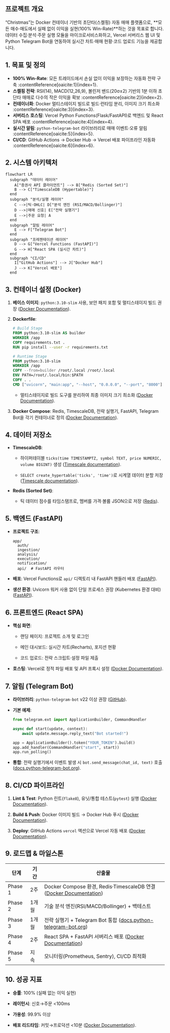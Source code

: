 ## 프로젝트 개요  
“Christmas”는 Docker 컨테이너 기반의 초단타(스켈핑) 자동 매매 플랫폼으로, **모든 매수·매도에서 실패 없이 이익을 실현(100% Win-Rate)**하는 것을 목표로 합니다. 데이터 수집·분석·주문 실행 모듈을 마이크로서비스화하고, Vercel 서버리스 웹 UI 및 Python Telegram Bot을 연동하여 실시간 차트·매매 현황·코드 업로드 기능을 제공합니다.

## 1. 목표 및 정의  
- **100% Win-Rate**: 모든 트레이드에서 손실 없이 이익을 보장하는 자동화 전략 구축 :contentReference[oaicite:1]{index=1}.  
- **스켈핑 전략**: RSI(14), MACD(12,26,9), 볼린저 밴드(20σ±2) 기반의 1분 이하 초단타 매매로 다수의 작은 이익을 확보 :contentReference[oaicite:2]{index=2}.  
- **컨테이너화**: Docker 멀티스테이지 빌드로 빌드·런타임 분리, 이미지 크기 최소화 :contentReference[oaicite:3]{index=3}.  
- **서버리스 호스팅**: Vercel Python Functions(Flask/FastAPI)로 백엔드 및 React SPA 배포 :contentReference[oaicite:4]{index=4}.  
- **실시간 알림**: `python-telegram-bot` 라이브러리로 매매 이벤트·오류 알림 :contentReference[oaicite:5]{index=5}.  
- **CI/CD**: GitHub Actions → Docker Hub → Vercel 배포 파이프라인 자동화 :contentReference[oaicite:6]{index=6}.

## 2. 시스템 아키텍처  
```mermaid
flowchart LR
  subgraph "데이터 레이어"
    A["증권사 API 클라이언트"] --> B["Redis (Sorted Set)"]
    B --> C["TimescaleDB (Hypertable)"]
  end
  subgraph "분석/실행 레이어"
    C -->|틱·OHLC| D["분석 엔진 (RSI/MACD/Bollinger)"]
    D -->|매매 신호| E["전략 실행기"]
    E -->|주문 요청| A
  end
  subgraph "알림 레이어"
    E --> F["Telegram Bot"]
  end
  subgraph "프레젠테이션 레이어"
    D --> G["Vercel Functions (FastAPI)"]
    G --> H["React SPA (실시간 차트)"]
  end
  subgraph "CI/CD"
    I["GitHub Actions"] --> J["Docker Hub"]
    J --> K["Vercel 배포"]
  end
````

## 3. 컨테이너 설정 (Docker)

1. **베이스 이미지**: `python:3.10-slim` 사용, 보안 패치 포함 및 멀티스테이지 빌드 권장 ([Docker Documentation](https://docs.docker.com/build/building/multi-stage/?utm_source=chatgpt.com "Multi-stage builds - Docker Docs")).
    
2. **Dockerfile**:
    
    ```dockerfile
    # Build Stage
    FROM python:3.10-slim AS builder
    WORKDIR /app
    COPY requirements.txt .
    RUN pip install --user -r requirements.txt
    
    # Runtime Stage
    FROM python:3.10-slim
    WORKDIR /app
    COPY --from=builder /root/.local /root/.local
    ENV PATH=/root/.local/bin:$PATH
    COPY . .
    CMD ["uvicorn", "main:app", "--host", "0.0.0.0", "--port", "8000"]
    ```
    
    - 멀티스테이지로 빌드 도구를 분리하여 최종 이미지 크기 최소화 ([Docker Documentation](https://docs.docker.com/get-started/docker-concepts/building-images/multi-stage-builds/?utm_source=chatgpt.com "Multi-stage builds | Docker Docs")).
        
3. **Docker Compose**: Redis, TimescaleDB, 전략 실행기, FastAPI, Telegram Bot을 각기 컨테이너로 정의 ([Docker Documentation](https://docs.docker.com/get-started/docker-concepts/running-containers/multi-container-applications/?utm_source=chatgpt.com "Multi-container applications - Docker Docs")).
    

## 4. 데이터 저장소

- **TimescaleDB**:
    
    - 하이퍼테이블 `ticks(time TIMESTAMPTZ, symbol TEXT, price NUMERIC, volume BIGINT)` 생성 ([Timescale documentation](https://docs.timescale.com/use-timescale/latest/hypertables/create/?utm_source=chatgpt.com "Create hypertables - Timescale documentation")).
        
    - `SELECT create_hypertable('ticks', 'time')`로 시계열 데이터 분할 저장 ([Timescale documentation](https://docs.timescale.com/api/latest/hypertable/create_hypertable/?utm_source=chatgpt.com "create_hypertable() Create a hypertable - Timescale documentation")).
        
- **Redis (Sorted Set)**:
    
    - 틱 데이터 점수를 타임스탬프로, 멤버를 가격·볼륨 JSON으로 저장 ([Redis](https://redis.io/docs/latest/develop/data-types/sorted-sets/?utm_source=chatgpt.com "Redis sorted sets | Docs")).
        

## 5. 백엔드 (FastAPI)

- **프로젝트 구조**:
    
    ```
    app/
      auth/
      ingestion/
      analysis/
      execution/
      notification/
      api/  # FastAPI 라우터
    ```
    
- **배포**: Vercel Functions로 `api/` 디렉토리 내 FastAPI 핸들러 배포 ([FastAPI](https://fastapi.tiangolo.com/deployment/docker/?utm_source=chatgpt.com "FastAPI in Containers - Docker")).
    
- **생산 환경**: Uvicorn 워커 사용 없이 단일 프로세스 권장 (Kubernetes 환경 대비) ([FastAPI](https://fastapi.tiangolo.com/deployment/server-workers/?utm_source=chatgpt.com "Server Workers - Uvicorn with Workers - FastAPI")).
    

## 6. 프론트엔드 (React SPA)

- **핵심 화면**:
    
    - 랜딩 페이지: 프로젝트 소개 및 로그인
        
    - 메인 대시보드: 실시간 차트(Recharts), 포지션 현황
        
    - 코드 업로드: 전략 스크립트·설정 파일 제출
        
- **호스팅**: Vercel로 정적 파일 배포 및 API 프록시 설정 ([Docker Documentation](https://docs.docker.com/get-started/docker-concepts/building-images/multi-stage-builds/?utm_source=chatgpt.com "Multi-stage builds | Docker Docs")).
    

## 7. 알림 (Telegram Bot)

- **라이브러리**: `python-telegram-bot` v22 이상 권장 ([GitHub](https://github.com/python-telegram-bot/python-telegram-bot?utm_source=chatgpt.com "python-telegram-bot/python-telegram-bot: We have made ... - GitHub")).
    
- **기본 예제**:
    
    ```python
    from telegram.ext import ApplicationBuilder, CommandHandler
    
    async def start(update, context):
        await update.message.reply_text("Bot started!")
    
    app = ApplicationBuilder().token("YOUR_TOKEN").build()
    app.add_handler(CommandHandler("start", start))
    app.run_polling()
    ```
    
- **통합**: 전략 실행기에서 이벤트 발생 시 `bot.send_message(chat_id, text)` 호출 ([docs.python-telegram-bot.org](https://docs.python-telegram-bot.org/en/stable/examples.html?utm_source=chatgpt.com "Examples - python-telegram-bot v22.0")).
    

## 8. CI/CD 파이프라인

1. **Lint & Test**: Python 린트(`flake8`), 유닛/통합 테스트(`pytest`) 실행 ([Docker Documentation](https://docs.docker.com/build/building/best-practices/?utm_source=chatgpt.com "Building best practices - Docker Docs")).
    
2. **Build & Push**: Docker 이미지 빌드 → Docker Hub 푸시 ([Docker Documentation](https://docs.docker.com/build/building/best-practices/?utm_source=chatgpt.com "Building best practices - Docker Docs")).
    
3. **Deploy**: GitHub Actions `vercel` 액션으로 Vercel 자동 배포 ([Docker Documentation](https://docs.docker.com/get-started/docker-concepts/building-images/multi-stage-builds/?utm_source=chatgpt.com "Multi-stage builds | Docker Docs")).
    

## 9. 로드맵 & 마일스톤

|단계|기간|산출물|
|---|---|---|
|Phase 1|2주|Docker Compose 환경, Redis·TimescaleDB 연결 ([Docker Documentation](https://docs.docker.com/get-started/docker-concepts/running-containers/multi-container-applications/?utm_source=chatgpt.com "Multi-container applications - Docker Docs"))|
|Phase 2|1개월|기술 분석 엔진(RSI/MACD/Bollinger) + 백테스트|
|Phase 3|1개월|전략 실행기 + Telegram Bot 통합 ([docs.python-telegram-bot.org](https://docs.python-telegram-bot.org/en/stable/examples.html?utm_source=chatgpt.com "Examples - python-telegram-bot v22.0"))|
|Phase 4|2주|React SPA + FastAPI 서버리스 배포 ([Docker Documentation](https://docs.docker.com/get-started/docker-concepts/building-images/multi-stage-builds/?utm_source=chatgpt.com "Multi-stage builds \| Docker Docs"))|
|Phase 5|지속|모니터링(Prometheus, Sentry), CI/CD 최적화|

## 10. 성공 지표

- **승률**: 100% (실패 없는 이익 실현)
    
- **레이턴시**: 신호→주문 <100ms
    
- **가용성**: 99.9% 이상
    
- **배포 리드타임**: 커밋→프로덕션 <10분 ([Docker Documentation](https://docs.docker.com/build/building/best-practices/?utm_source=chatgpt.com "Building best practices - Docker Docs")).
    
